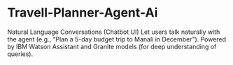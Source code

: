 # Travell-Planner-Agent-Ai
 Natural Language Conversations (Chatbot UI) Let users talk naturally with the agent (e.g., “Plan a 5-day budget trip to Manali in December”).  Powered by IBM Watson Assistant and Granite models (for deep understanding of queries).
